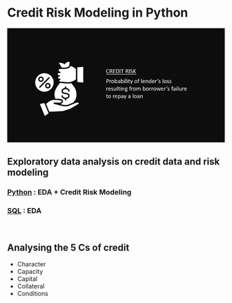 # Credit Risk Modeling in Python
![](pics/crr.JPG)

## Exploratory data analysis on credit data and risk modeling <BR/>
### [Python](https://github.com/s1dewalker/Credit-Risk-Modeling-in-Python/blob/main/credit_risk_modeling.ipynb) : EDA + Credit Risk Modeling <br/>
### [SQL](https://github.com/s1dewalker/Credit-Risk-Modeling-in-Python/blob/main/SQLQuery_cr_loan2.sql) : EDA <br/>
<br/>

## Analysing the 5 Cs of credit

- Character
- Capacity
- Capital
- Collateral
- Conditions 





